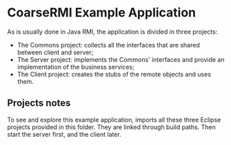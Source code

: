 # CoarseRMI Example Application
As is usually done in Java RMI, the application is divided in three projects:
- The Commons project: collects all the interfaces that are shared between client and server;
- The Server project: implements the Commons' interfaces and provide an implementation of the business services;
- The Client project: creates the stubs of the remote objects and uses them.

## Projects notes
To see and explore this example application, imports all these three Eclipse projects provided in this folder.
They are linked through build paths.
Then start the server first, and the client later.

